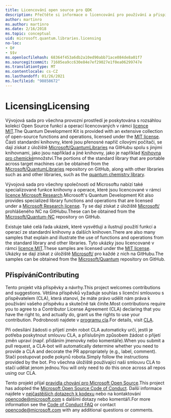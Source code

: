 ```yaml
---
title: Licencování open source pro QDK
description: Přečtěte si informace o licencování pro používání a přispívání na Q# standardní knihovny Microsoftu – licencování a přispívání.
author: martinro
ms.author: martinro
ms.date: 2/16/2018
ms.topic: conceptual
uid: microsoft.quantum.libraries.licensing
no-loc:
- Q#
- $$v
ms.openlocfilehash: 68364f453a6db2a10ed90abb71ace084de8a01f7
ms.sourcegitcommit: 71605ea9cc630e84e7ef29027e1f0ea06299747e
ms.translationtype: MT
ms.contentlocale: cs-CZ
ms.lasthandoff: 01/26/2021
ms.locfileid: "98858672"
---
```

# <a name="licensing"></a><span data-ttu-id="16bc0-103">Licensing</span><span class="sxs-lookup"><span data-stu-id="16bc0-103">Licensing</span></span> #

<span data-ttu-id="16bc0-104">Vývojová sada pro všechna provozní prostředí je poskytována s rozsáhlou kolekcí Open Source funkcí a operací licencovaných v rámci [licence MIT](https://github.com/Microsoft/Quantum/blob/main/LICENSE.txt).</span><span class="sxs-lookup"><span data-stu-id="16bc0-104">The Quantum Development Kit is provided with an extensive collection of open-source functions and operations, licensed under the [MIT license](https://github.com/Microsoft/Quantum/blob/main/LICENSE.txt).</span></span>
<span data-ttu-id="16bc0-105">Části standardní knihovny, které jsou přenosné napříč cílovými počítači, se dají získat z úložiště [Microsoft/QuantumLibraries](https://github.com/Microsoft/QuantumLibraries) na GitHubu spolu s jinými knihovnami, jako jsou například a jiné knihovny, jako je například [Knihovna pro chemické](xref:microsoft.quantum.chemistry.concepts.intro)množství.</span><span class="sxs-lookup"><span data-stu-id="16bc0-105">The portions of the standard library that are portable across target machines can be obtained from the [Microsoft/QuantumLibraries](https://github.com/Microsoft/QuantumLibraries) repository on GitHub, along with other libraries such as  and other libraries, such as the [quantum chemistry library](xref:microsoft.quantum.chemistry.concepts.intro).</span></span>

<span data-ttu-id="16bc0-106">Vývojová sada pro všechny společnosti od Microsoftu nabízí také specializované funkce knihovny a operace, které jsou licencované v rámci [licence Microsoft Research](https://github.com/Microsoft/Quantum-NC/blob/main/LICENSE).</span><span class="sxs-lookup"><span data-stu-id="16bc0-106">Microsoft's Quantum Development Kit also provides specialized library functions and operations that are licensed under a [Microsoft Research license](https://github.com/Microsoft/Quantum-NC/blob/main/LICENSE).</span></span>
<span data-ttu-id="16bc0-107">Ty se dají získat z úložiště [Microsoft/](https://github.com/microsoft/quantum-nc) prohlášeného NC na GitHubu.</span><span class="sxs-lookup"><span data-stu-id="16bc0-107">These can be obtained from the [Microsoft/Quantum-NC](https://github.com/microsoft/quantum-nc) repository on GitHub.</span></span>

<span data-ttu-id="16bc0-108">Existuje také celá řada ukázek, které vysvětlují a ilustrují použití funkcí a operací ze standardní knihovny a dalších knihoven.</span><span class="sxs-lookup"><span data-stu-id="16bc0-108">There are also many samples that explain and illustrate the use of functions and operations from the standard library and other libraries.</span></span>
<span data-ttu-id="16bc0-109">Tyto ukázky jsou licencované v rámci [licence MIT](https://github.com/Microsoft/Quantum/blob/main/LICENSE.txt).</span><span class="sxs-lookup"><span data-stu-id="16bc0-109">These samples are licensed under the [MIT license](https://github.com/Microsoft/Quantum/blob/main/LICENSE.txt).</span></span>
<span data-ttu-id="16bc0-110">Ukázky se dají získat z úložiště [Microsoft/](https://github.com/Microsoft/Quantum) pro každé z nich na GitHubu.</span><span class="sxs-lookup"><span data-stu-id="16bc0-110">The samples can be obtained from the [Microsoft/Quantum](https://github.com/Microsoft/Quantum) repository on GitHub.</span></span>

## <a name="contributing"></a><span data-ttu-id="16bc0-111">Přispívání</span><span class="sxs-lookup"><span data-stu-id="16bc0-111">Contributing</span></span> ##

<span data-ttu-id="16bc0-112">Tento projekt vítá příspěvky a návrhy.</span><span class="sxs-lookup"><span data-stu-id="16bc0-112">This project welcomes contributions and suggestions.</span></span>
<span data-ttu-id="16bc0-113">Většina příspěvků vyžaduje souhlas s licenční smlouvou s přispěvatelem (CLA), která stanoví, že máte právo udělit nám práva k používání vašeho příspěvku a skutečně tak činíte.</span><span class="sxs-lookup"><span data-stu-id="16bc0-113">Most contributions require you to agree to a Contributor License Agreement (CLA) declaring that you have the right to, and actually do, grant us the rights to use your contribution.</span></span> <span data-ttu-id="16bc0-114">Podrobnosti najdete v [programu cla](https://cla.microsoft.com).</span><span class="sxs-lookup"><span data-stu-id="16bc0-114">For details, visit [CLA](https://cla.microsoft.com).</span></span>

<span data-ttu-id="16bc0-115">Při odesílání žádosti o přijetí změn robot CLA automaticky určí, jestli je potřeba poskytnout smlouvu CLA, a příslušným způsobem žádost o přijetí změn upraví (např. přidáním jmenovky nebo komentáře).</span><span class="sxs-lookup"><span data-stu-id="16bc0-115">When you submit a pull request, a CLA-bot will automatically determine whether you need to provide a CLA and decorate the PR appropriately (e.g., label, comment).</span></span> <span data-ttu-id="16bc0-116">Stačí postupovat podle pokynů robota.</span><span class="sxs-lookup"><span data-stu-id="16bc0-116">Simply follow the instructions provided by the bot.</span></span> <span data-ttu-id="16bc0-117">Pro všechna úložiště používající naši smlouvu CLA to stačí udělat jenom jednou.</span><span class="sxs-lookup"><span data-stu-id="16bc0-117">You will only need to do this once across all repos using our CLA.</span></span>

<span data-ttu-id="16bc0-118">Tento projekt přijal [pravidla chování pro Microsoft Open Source](https://opensource.microsoft.com/codeofconduct/).</span><span class="sxs-lookup"><span data-stu-id="16bc0-118">This project has adopted the [Microsoft Open Source Code of Conduct](https://opensource.microsoft.com/codeofconduct/).</span></span>
<span data-ttu-id="16bc0-119">Další informace najdete v [nejčastějších dotazech k kodexu](https://opensource.microsoft.com/codeofconduct/faq/) nebo na kontaktování [opencode@microsoft.com](mailto:opencode@microsoft.com) s dalšími dotazy nebo komentáři.</span><span class="sxs-lookup"><span data-stu-id="16bc0-119">For more information see the [Code of Conduct FAQ](https://opensource.microsoft.com/codeofconduct/faq/) or contact [opencode@microsoft.com](mailto:opencode@microsoft.com) with any additional questions or comments.</span></span>
